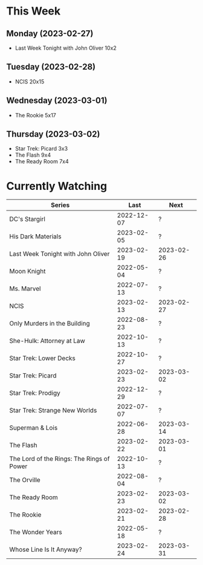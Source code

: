 # This Week

## Monday (2023-02-27)
- Last Week Tonight with John Oliver 10x2

## Tuesday (2023-02-28)
- NCIS 20x15

## Wednesday (2023-03-01)
- The Rookie 5x17

## Thursday (2023-03-02)
- Star Trek: Picard 3x3
- The Flash 9x4
- The Ready Room 7x4

# Currently Watching

| Series | Last | Next |
| --- | --- | --- |
| DC's Stargirl | 2022-12-07 | ? |
| His Dark Materials | 2023-02-05 | ? |
| Last Week Tonight with John Oliver | 2023-02-19 | 2023-02-26 |
| Moon Knight | 2022-05-04 | ? |
| Ms. Marvel | 2022-07-13 | ? |
| NCIS | 2023-02-13 | 2023-02-27 |
| Only Murders in the Building | 2022-08-23 | ? |
| She-Hulk: Attorney at Law | 2022-10-13 | ? |
| Star Trek: Lower Decks | 2022-10-27 | ? |
| Star Trek: Picard | 2023-02-23 | 2023-03-02 |
| Star Trek: Prodigy | 2022-12-29 | ? |
| Star Trek: Strange New Worlds | 2022-07-07 | ? |
| Superman & Lois | 2022-06-28 | 2023-03-14 |
| The Flash | 2023-02-22 | 2023-03-01 |
| The Lord of the Rings: The Rings of Power | 2022-10-13 | ? |
| The Orville | 2022-08-04 | ? |
| The Ready Room | 2023-02-23 | 2023-03-02 |
| The Rookie | 2023-02-21 | 2023-02-28 |
| The Wonder Years | 2022-05-18 | ? |
| Whose Line Is It Anyway? | 2023-02-24 | 2023-03-31 |

